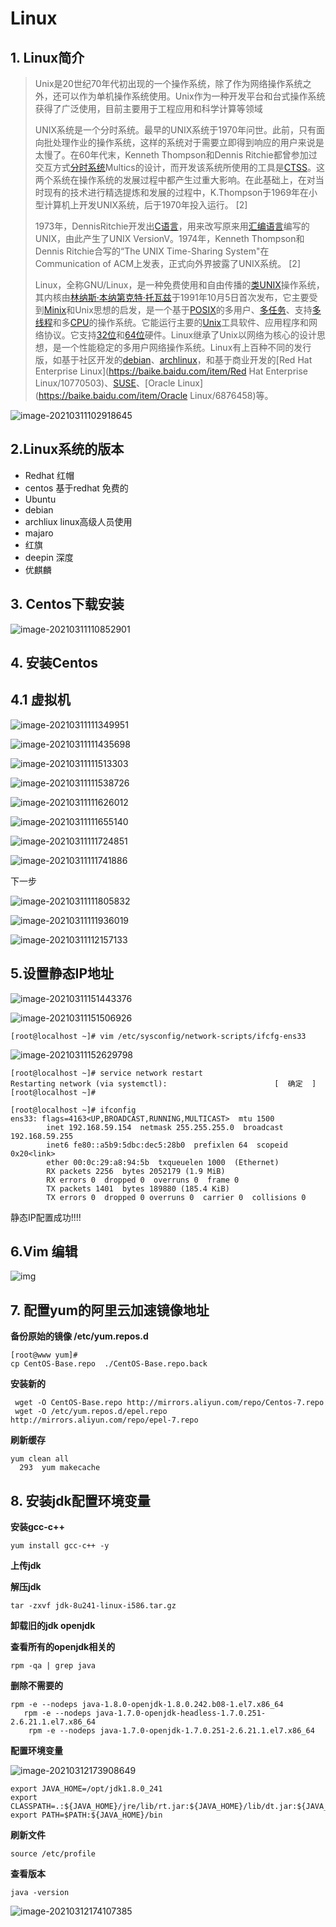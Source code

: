# Linux

## 1. Linux简介

> Unix是20世纪70年代初出现的一个操作系统，除了作为网络操作系统之外，还可以作为单机操作系统使用。Unix作为一种开发平台和台式操作系统获得了广泛使用，目前主要用于工程应用和科学计算等领域
>
> UNIX系统是一个分时系统。最早的UNIX系统于1970年问世。此前，只有面向批处理作业的操作系统，这样的系统对于需要立即得到响应的用户来说是太慢了。在60年代末，Kenneth Thompson和Dennis Ritchie都曾参加过交互方式[分时系统](https://baike.baidu.com/item/分时系统/9706663)Multics的设计，而开发该系统所使用的工具是[CTSS](https://baike.baidu.com/item/CTSS/10533936)。这两个系统在操作系统的发展过程中都产生过重大影响。在此基础上，在对当时现有的技术进行精选提炼和发展的过程中，K.Thompson于1969年在小型计算机上开发UNIX系统，后于1970年投入运行。 [2] 
>
> 1973年，DennisRitchie开发出[C语言](https://baike.baidu.com/item/C语言/105958)，用来改写原来用[汇编语言](https://baike.baidu.com/item/汇编语言/61826)编写的UNIX，由此产生了UNIX VersionV。1974年，Kenneth Thompson和Dennis Ritchie合写的“The UNIX Time-Sharing System"在Communication of ACM上发表，正式向外界披露了UNIX系统。 [2]
>
> Linux，全称GNU/Linux，是一种免费使用和自由传播的[类UNIX](https://baike.baidu.com/item/类UNIX/9032872)操作系统，其内核由[林纳斯·本纳第克特·托瓦兹](https://baike.baidu.com/item/林纳斯·本纳第克特·托瓦兹/1034429)于1991年10月5日首次发布，它主要受到[Minix](https://baike.baidu.com/item/Minix/7106045)和Unix思想的启发，是一个基于[POSIX](https://baike.baidu.com/item/POSIX)的多用户、[多任务](https://baike.baidu.com/item/多任务/1011764)、支持[多线程](https://baike.baidu.com/item/多线程/1190404)和多[CPU](https://baike.baidu.com/item/CPU)的操作系统。它能运行主要的[Unix](https://baike.baidu.com/item/Unix/219943)工具软件、应用程序和网络协议。它支持[32位](https://baike.baidu.com/item/32位/5812218)和[64位](https://baike.baidu.com/item/64位)硬件。Linux继承了Unix以网络为核心的设计思想，是一个性能稳定的多用户网络操作系统。Linux有上百种不同的发行版，如基于社区开发的[debian](https://baike.baidu.com/item/debian/748667)、[archlinux](https://baike.baidu.com/item/archlinux/10857530)，和基于商业开发的[Red Hat Enterprise Linux](https://baike.baidu.com/item/Red Hat Enterprise Linux/10770503)、[SUSE](https://baike.baidu.com/item/SUSE/60409)、[Oracle Linux](https://baike.baidu.com/item/Oracle Linux/6876458)等。

![image-20210311102918645](_media/image-20210311102918645.png)

## 2.Linux系统的版本

+ Redhat  红帽
+ centos  基于redhat 免费的
+ Ubuntu  
+ debian  
+ archliux  linux高级人员使用
+ majaro 
+ 红旗
+ deepin 深度
+ 优麒麟

## 3. Centos下载安装

![image-20210311110852901](_media/image-20210311110852901.png)

## 4. 安装Centos

## 4.1 虚拟机



![image-20210311111349951](_media/image-20210311111349951.png)

![image-20210311111435698](_media/image-20210311111435698.png)

![image-20210311111513303](_media/image-20210311111513303.png)

![image-20210311111538726](_media/image-20210311111538726.png)

![image-20210311111626012](_media/image-20210311111626012.png)

![image-20210311111655140](_media/image-20210311111655140.png)

![image-20210311111724851](_media/image-20210311111724851.png)

![image-20210311111741886](_media/image-20210311111741886.png)

下一步

![image-20210311111805832](_media/image-20210311111805832.png)

![image-20210311111936019](_media/image-20210311111936019.png)

![image-20210311112157133](_media/image-20210311112157133.png)

## 5.设置静态IP地址

![image-20210311151443376](_media/image-20210311151443376.png)

![image-20210311151506926](_media/image-20210311151506926.png)

```shell
[root@localhost ~]# vim /etc/sysconfig/network-scripts/ifcfg-ens33
```

![image-20210311152629798](_media/image-20210311152629798.png)

```shell
[root@localhost ~]# service network restart
Restarting network (via systemctl):                        [  确定  ]
[root@localhost ~]# 
```

```shell
[root@localhost ~]# ifconfig
ens33: flags=4163<UP,BROADCAST,RUNNING,MULTICAST>  mtu 1500
        inet 192.168.59.154  netmask 255.255.255.0  broadcast 192.168.59.255
        inet6 fe80::a5b9:5dbc:dec5:28b0  prefixlen 64  scopeid 0x20<link>
        ether 00:0c:29:a8:94:5b  txqueuelen 1000  (Ethernet)
        RX packets 2256  bytes 2052179 (1.9 MiB)
        RX errors 0  dropped 0  overruns 0  frame 0
        TX packets 1401  bytes 189880 (185.4 KiB)
        TX errors 0  dropped 0 overruns 0  carrier 0  collisions 0
```

静态IP配置成功!!!!

## 6.Vim 编辑

![img](_media/vi-vim-cheat-sheet-sch.gif)

## 7. 配置yum的阿里云加速镜像地址

**备份原始的镜像 /etc/yum.repos.d**

```shell
[root@www yum]#
cp CentOS-Base.repo  ./CentOS-Base.repo.back
```

**安装新的**

```shell
 wget -O CentOS-Base.repo http://mirrors.aliyun.com/repo/Centos-7.repo
 wget -O /etc/yum.repos.d/epel.repo http://mirrors.aliyun.com/repo/epel-7.repo

```

**刷新缓存**

```shell
yum clean all
  293  yum makecache

```

## 8. 安装jdk配置环境变量

**安装gcc-c++**

```shell
yum install gcc-c++ -y
```

**上传jdk**

**解压jdk**

```shell
tar -zxvf jdk-8u241-linux-i586.tar.gz
```

**卸载旧的jdk openjdk**

**查看所有的openjdk相关的**

```shell
rpm -qa | grep java
```

**删除不需要的**

```shell
rpm -e --nodeps java-1.8.0-openjdk-1.8.0.242.b08-1.el7.x86_64
   rpm -e --nodeps java-1.7.0-openjdk-headless-1.7.0.251-2.6.21.1.el7.x86_64
    rpm -e --nodeps java-1.7.0-openjdk-1.7.0.251-2.6.21.1.el7.x86_64
```

**配置环境变量**

![image-20210312173908649](_media/image-20210312173908649.png)

```shell
export JAVA_HOME=/opt/jdk1.8.0_241
export CLASSPATH=.:${JAVA_HOME}/jre/lib/rt.jar:${JAVA_HOME}/lib/dt.jar:${JAVA_HOME}/lib/tools.jar
export PATH=$PATH:${JAVA_HOME}/bin
```

**刷新文件**

```shell
source /etc/profile
```

**查看版本**

```
java -version
```

![image-20210312174107385](_media/image-20210312174107385.png)